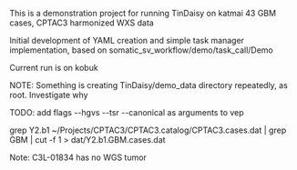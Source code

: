 This is a demonstration project for running TinDaisy on katmai
43 GBM cases, CPTAC3 harmonized WXS data

Initial development of YAML creation and simple task manager implementation,
based on somatic_sv_workflow/demo/task_call/Demo

Current run is on kobuk

NOTE: Something is creating TinDaisy/demo_data directory repeatedly, as root.  Investigate why


TODO: add flags
    --hgvs
    --tsr
    --canonical
as arguments to vep


grep Y2.b1 ~/Projects/CPTAC3/CPTAC3.catalog/CPTAC3.cases.dat | grep GBM | cut -f 1 > dat/Y2.b1.GBM.cases.dat


Note: C3L-01834 has no WGS tumor
